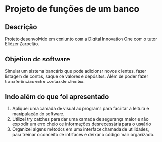 # Projeto de funções de um banco

## Descrição

Projeto desenvolvido em conjunto com a Digital Innovation One
com o tutor Eliézer Zarpelão.

## Objetivo do software

Simular um sistema bancário que pode adicionar novos clientes,
fazer listagem de contas, saque de valores e depósitos. 
Além de poder fazer transferências entre contas de clientes.

## Indo além do que foi apresentado

1. Apliquei uma camada de visual ao programa para facilitar a leitura
e manipulação do software.
2. Utilizei try catches para dar uma camada de segurança maior e não 
explodir um erro cheio de informações desnecessária para o usuário
3. Organizei alguns métodos em uma interface chamada de utilidades,
para treinar o conceito de intrfaces e deixar o código mair organizado.
